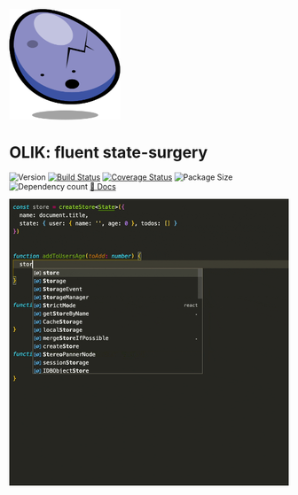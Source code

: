<img src="./assets/logo.svg" width="200" height="200" /> 

# OLIK: fluent state-surgery

![Version](https://img.shields.io/npm/v/olik.svg)
[![Build Status](https://travis-ci.org/Memeplexx/olik.svg?branch=master)](https://travis-ci.org/Memeplexx/olik.svg?branch=master)
[![Coverage Status](https://coveralls.io/repos/github/Memeplexx/Olik/badge.svg?branch=master)](https://coveralls.io/github/Memeplexx/Olik?branch=master)
![Package Size](https://badgen.net/bundlephobia/minzip/olik)
![Dependency count](https://badgen.net/bundlephobia/dependency-count/olik)
[📖 Docs](https://memeplexx.github.io/olik/)

<img src="./assets/recording-with-comments.gif" style="max-width=100%" /> 
